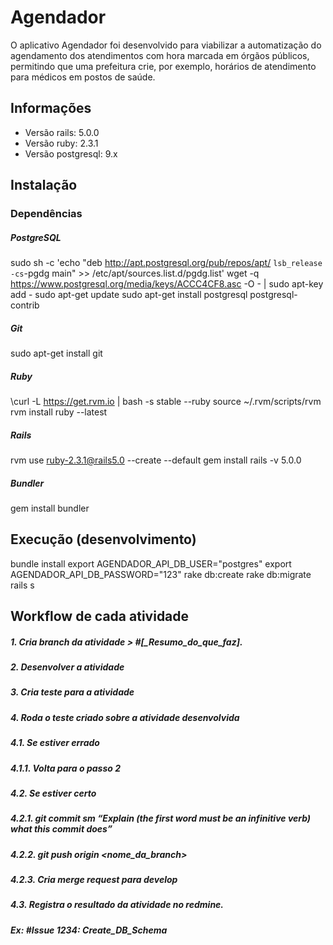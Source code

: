 Agendador
=========

O aplicativo Agendador foi desenvolvido para viabilizar a automatização do agendamento dos atendimentos com hora marcada em órgãos públicos, permitindo que uma prefeitura crie, por exemplo, horários de atendimento para médicos em postos de saúde.

Informações
-----------

* Versão rails: 5.0.0
* Versão ruby: 2.3.1
* Versão postgresql: 9.x

## Instalação
### Dependências

##### PostgreSQL
  sudo sh -c 'echo "deb http://apt.postgresql.org/pub/repos/apt/ `lsb_release -cs`-pgdg main" >> /etc/apt/sources.list.d/pgdg.list'
  wget -q https://www.postgresql.org/media/keys/ACCC4CF8.asc -O - | sudo apt-key add -
  sudo apt-get update
  sudo apt-get install postgresql postgresql-contrib

##### Git
  sudo apt-get install git

##### Ruby
  \curl -L https://get.rvm.io | bash -s stable --ruby
  source ~/.rvm/scripts/rvm
  rvm install ruby --latest

##### Rails
  rvm use ruby-2.3.1@rails5.0 --create --default
  gem install rails -v 5.0.0

##### Bundler
  gem install bundler

## Execução (desenvolvimento)
  bundle install
  export AGENDADOR\_API\_DB\_USER="postgres"
  export AGENDADOR\_API\_DB\_PASSWORD="123"
  rake db:create
  rake db:migrate
  rails s

## Workflow de cada atividade

##### 1. Cria branch da atividade ­> #<IDatividade>[\_Resumo\_do\_que\_faz].

##### 2. Desenvolver a atividade

##### 3. Cria teste para a atividade

##### 4. Roda o teste criado sobre a atividade desenvolvida

##### 4.1. Se estiver errado

##### 4.1.1. Volta para o passo 2

##### 4.2. Se estiver certo

##### 4.2.1. git commit ­sm “Explain (the first word must be an infinitive verb) what this commit does”

##### 4.2.2. git push origin <nome\_da\_branch>

##### 4.2.3. Cria merge request para develop

##### 4.3. Registra o resultado da atividade no redmine.

##### Ex: #Issue 1234: Create\_DB\_Schema
